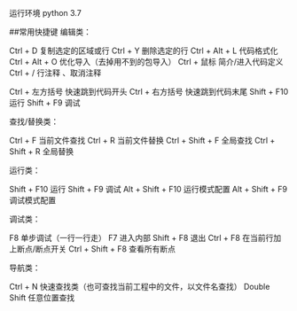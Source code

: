 运行环境  python 3.7

##常用快捷键
编辑类：

Ctrl + D             复制选定的区域或行
Ctrl + Y           删除选定的行
Ctrl + Alt + L     代码格式化
Ctrl + Alt + O     优化导入（去掉用不到的包导入）
Ctrl + 鼠标        简介/进入代码定义    
Ctrl + /           行注释 、取消注释

Ctrl + 左方括号   快速跳到代码开头
Ctrl + 右方括号   快速跳到代码末尾
Shift + F10        运行
Shift + F9         调试

查找/替换类：

Ctrl + F          当前文件查找
Ctrl + R          当前文件替换
Ctrl + Shift + F  全局查找
Ctrl + Shift + R  全局替换 

运行类：

Shift + F10        运行
Shift + F9         调试
Alt + Shift + F10  运行模式配置
Alt + Shift + F9   调试模式配置

调试类：

F8                单步调试（一行一行走）
F7                进入内部
Shift + F8        退出
Ctrl + F8         在当前行加上断点/断点开关
Ctrl + Shift + F8 查看所有断点

导航类：

Ctrl + N          快速查找类（也可查找当前工程中的文件，以文件名查找）
Double Shift      任意位置查找